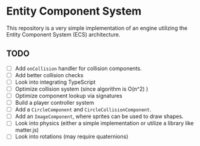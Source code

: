# Entity Component System

This repository is a very simple implementation of an engine utilizing the Entity Component System (ECS) architecture.

## TODO

- [ ] Add `onCollision` handler for collision components.
- [ ] Add better collision checks
- [ ] Look into integrating TypeScript
- [ ] Optimize collision system (since algorithm is O(n^2) )
- [ ] Optimize component lookup via signatures
- [ ] Build a player controller system
- [ ] Add a `CircleComponent` and `CircleCollisionComponent`.
- [ ] Add an `ImageComponent`, where sprites can be used to draw shapes.
- [ ] Look into physics (either a simple implementation or utilize a library like matter.js)
- [ ] Look into rotations (may require quaternions)
